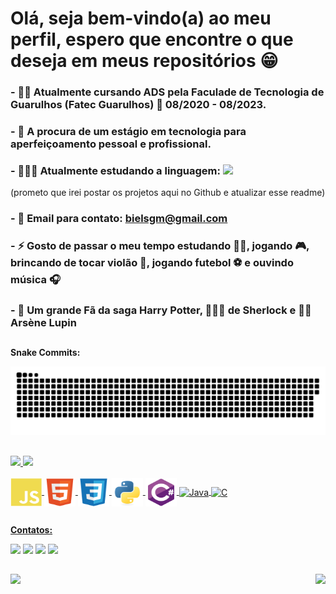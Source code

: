 <div>
  
  # Olá, seja bem-vindo(a) ao meu perfil, espero que encontre o que deseja em meus repositórios 😁
  </div>



### - 👨‍🎓 Atualmente cursando ADS pela Faculade de Tecnologia de Guarulhos (Fatec Guarulhos) 📅 08/2020 - 08/2023.
### - 🔭 A procura de um estágio em tecnologia para aperfeiçoamento pessoal e profissional.
### - 👩🏼‍💻 Atualmente estudando a linguagem: <img src="https://img.shields.io/badge/Java-ED8B00?style=for-the-badge&logo=java&logoColor=white" height="23"> 
(prometo que irei postar os projetos aqui no Github e atualizar esse readme)
### -  📧 Email para contato: bielsgm@gmail.com
### - ⚡ Gosto de passar o meu tempo estudando 👨‍💻, jogando 🎮, brincando de tocar violão 🎼, jogando futebol ⚽ e ouvindo música 🎧
### - 🧙 Um grande Fã da saga Harry Potter, 🕵🏼‍♂️ de Sherlock e 🕴🏼 Arsène Lupin

##
**Snake Commits:**

![Snake animation](https://github.com/gabrielsoaresg/gabrielsoaresg/blob/output/github-contribution-grid-snake.svg)

##
<link rel = "stylesheet" href = "https://cdn.jsdelivr.net/gh/devicons/devicon@v2.12.0/devicon.min.css">
<div>
  <a href="https://github.com/gabrielsoaresg">
  <img height="190em" src="https://github-readme-stats.vercel.app/api?username=gabrielsoaresg&show_icons=true&theme=github_dark&include_all_commits=true&count_private=true"/>
  <img height="190em" src="https://github-readme-stats.vercel.app/api/top-langs/?username=gabrielsoaresg&layout=compact&langs_count=7&theme=react"/>
</div>

  <br>
  
 <link rel = "stylesheet" href = "https://cdn.jsdelivr.net/gh/devicons/devicon@v2.12.0/devicon.min.css">
 <div style="display: inline_block">
  <img align="center" alt="Js" height=45 width=50 src="https://raw.githubusercontent.com/devicons/devicon/master/icons/javascript/javascript-plain.svg"/>
  <img align="center" alt="HTML" height=45 width=50 src="https://raw.githubusercontent.com/devicons/devicon/master/icons/html5/html5-original.svg"/>
  <img align="center" alt="CSS" height=45 width=50 src="https://raw.githubusercontent.com/devicons/devicon/master/icons/css3/css3-original.svg"/>
  <img align="center" alt="Python" height=45 width=50 src="https://raw.githubusercontent.com/devicons/devicon/master/icons/python/python-original.svg"/>
  <img align="center" alt="Csharp" height=45 width=50 src="https://raw.githubusercontent.com/devicons/devicon/master/icons/csharp/csharp-original.svg"/>
  <img align="center" alt="Java" height=45 width=50 src="https://cdn.jsdelivr.net/gh/devicons/devicon/icons/java/java-original-wordmark.svg"/>
  <img align="center" alt="C" height=45 width=50 src="https://cdn.jsdelivr.net/gh/devicons/devicon/icons/c/c-original.svg"/>
</div>
  
  
##
  
  **Contatos:**
  
 <div>
  <a href="https://web.facebook.com/gabriel.soaresgomes.1" target="_blank" rel="external"><img src="https://img.shields.io/badge/Facebook-1877F2?style=for-the-badge&logo=facebook&logoColor=white"></a>
  <a href = "mailto:bielsgm@gmail.com"  target="_blank" rel="external"><img src="https://img.shields.io/badge/Gmail-D14836?style=for-the-badge&logo=gmail&logoColor=white"></a>
  <a href="https://www.linkedin.com/in/soaresgomes/" target="_blank" rel="external"><img src="https://img.shields.io/badge/-LinkedIn-%230077B5?style=for-the-badge&logo=linkedin&logoColor=white"></a> 
  <a href="https://www.instagram.com/__gabrielsg/" target="_blank" rel=external"><img src="https://img.shields.io/badge/-Instagram-%23E4405F?style=for-the-badge&logo=instagram&logoColor=white"></a>
  </div>
  
  ##
  
  <img align="right" src="https://visitor-badge.laobi.icu/badge?page_id=gabrielsoaresg/gabrielsoaresg">
  <img src="https://img.shields.io/github/followers/gabrielsoaresg.svg?style=social&label=Follow&maxAge=2592000">
